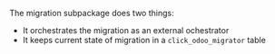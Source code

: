 The migration subpackage does two things:

- It orchestrates the migration as an external ochestrator
- It keeps current state of migration in a `click_odoo_migrator` table
